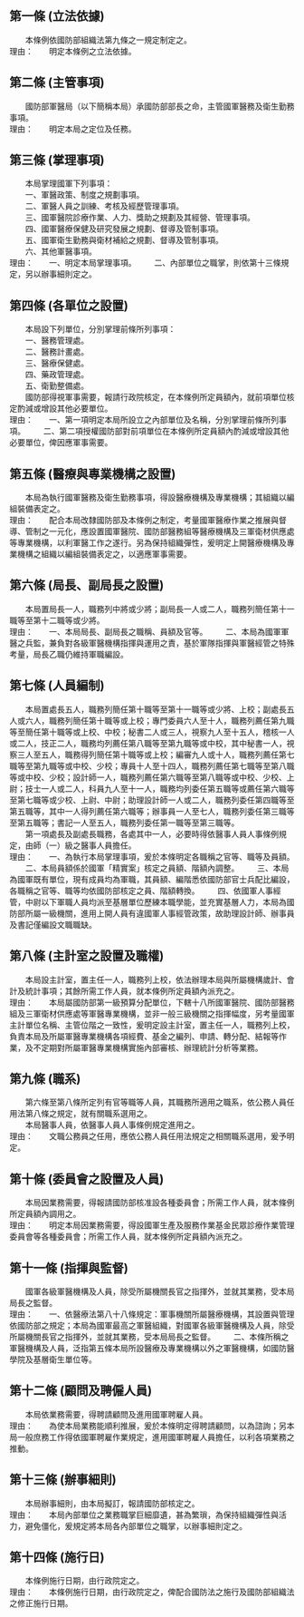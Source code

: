 第一條 (立法依據)
-----------------
　　本條例依國防部組織法第九條之一規定制定之。  
理由：　　明定本條例之立法依據。

第二條 (主管事項)
-----------------
　　國防部軍醫局（以下簡稱本局）承國防部部長之命，主管國軍醫務及衛生勤務事項。  
理由：　　明定本局之定位及任務。

第三條 (掌理事項)
-----------------
　　本局掌理國軍下列事項：  
　　一、軍醫政策、制度之規劃事項。  
　　二、軍醫人員之訓練、考核及經歷管理事項。  
　　三、國軍醫院診療作業、人力、獎助之規劃及其經營、管理事項。  
　　四、國軍醫療保健及研究發展之規劃、督導及管制事項。  
　　五、國軍衛生勤務與衛材補給之規劃、督導及管制事項。  
　　六、其他軍醫事項。  
理由：　　一、明定本局掌理事項。
　　二、內部單位之職掌，則依第十三條規定，另以辦事細則定之。

第四條 (各單位之設置)
---------------------
　　本局設下列單位，分別掌理前條所列事項：  
　　一、醫務管理處。  
　　二、醫務計畫處。  
　　三、醫療保健處。  
　　四、藥政管理處。  
　　五、衛勤整備處。  
　　國防部得視軍事需要，報請行政院核定，在本條例所定員額內，就前項單位核定酌減或增設其他必要單位。  
理由：　　一、第一項明定本局所設立之內部單位及名稱，分別掌理前條所列事項。
　　二、第二項授權國防部對前項單位在本條例所定員額內酌減或增設其他必要單位，俾因應軍事需要。

第五條 (醫療與專業機構之設置)
-----------------------------
　　本局為執行國軍醫務及衛生勤務事項，得設醫療機構及專業機構；其組織以編組裝備表定之。  
理由：　　配合本局改隸國防部及本條例之制定，考量國軍醫療作業之推展與督導、管制之一元化，應設置國軍醫院、國防部醫務組等醫療機構及三軍衛材供應處等專業機構，以利軍醫工作之遂行。另為保持組織彈性，爰明定上開醫療機構及專業機構之組織以編組裝備表定之，以適應軍事需要。

第六條 (局長、副局長之設置)
---------------------------
　　本局置局長一人，職務列中將或少將；副局長一人或二人，職務列簡任第十一職等至第十二職等或少將。  
理由：　　一、本局局長、副局長之職稱、員額及官等。
　　二、本局為國軍軍醫之兵監，兼負對各級軍醫機構指揮與運用之責，基於軍隊指揮與軍醫經管之特殊考量，局長乙職仍維持軍職編設。

第七條 (人員編制)
-----------------
　　本局置處長五人，職務列簡任第十職等至第十一職等或少將、上校；副處長五人或六人，職務列簡任第十職等或上校；專門委員六人至十人，職務列薦任第九職等至簡任第十職等或上校、中校；秘書二人或三人，視察九人至十五人，稽核一人或二人，技正二人，職務均列薦任第八職等至第九職等或中校，其中秘書一人，視察三人至五人，職務得列簡任第十職等或上校；編審九人或十人，職務列薦任第七職等至第九職等或中校、少校；專員十人至十四人，職務列薦任第七職等至第八職等或中校、少校；設計師一人，職務列薦任第六職等至第八職等或中校、少校、上尉；技士一人或二人，科員九人至十一人，職務均列委任第五職等或薦任第六職等至第七職等或少校、上尉、中尉；助理設計師一人或二人，職務列委任第四職等至第五職等，其中一人得列薦任第六職等；辦事員一人至七人，職務列委任第三職等至第五職等；書記一人至五人，職務列委任第一職等至第三職等。  
　　第一項處長及副處長職務，各處其中一人，必要時得依醫事人員人事條例規定，由師（一）級之醫事人員擔任。  
理由：　　一、為執行本局掌理事項，爰於本條明定各職稱之官等、職等及員額。
　　二、本局員額係於國軍「精實案」核定之員額、階額內調整。
　　三、本局為國軍既有單位，現有成員均為軍職，其員額、編階悉依國防部官士兵配比編設，各職稱之官等、職等均依國防部核定之員、階額轉換。
　　四、依國軍人事經管，中尉以下軍職人員均派至基層單位歷練本職學能，並充實基層人力，本局為國防部所屬一級機關，進用上開人員有違國軍人事經管政策，故助理設計師、辦事員及書記僅編設文職職缺。

第八條 (主計室之設置及職權)
---------------------------
　　本局設主計室，置主任一人，職務列上校，依法辦理本局與所屬機構歲計、會計及統計事項；其餘所需工作人員，就本條例所定員額內派充之。  
理由：　　本局屬國防部第一級預算分配單位，下轄十八所國軍醫院、國防部醫務組及三軍衛材供應處等軍醫專業機構，並非一般三級機關之指揮幅度，另考量國軍主計單位名稱、主管位階之一致性，爰明定設主計室，置主任一人，職務列上校，負責本局及所屬軍醫專業機構各項經費、基金之編列、申請、轉分配、結報等作業，及不定期對所屬軍醫專業機構實施內部審核、辦理統計分析等業務。

第九條 (職系)
-------------
　　第六條至第八條所定列有官等職等人員，其職務所適用之職系，依公務人員任用法第八條之規定，就有關職系選用之。  
　　本局醫事人員，依醫事人員人事條例規定進用之。  
理由：　　文職公務員之任用，應依公務人員任用法規定之相關職系選用，爰予明定。

第十條 (委員會之設置及人員)
---------------------------
　　本局因業務需要，得報請國防部核准設各種委員會；所需工作人員，就本條例所定員額內調用之。  
理由：　　明定本局因業務需要，得設國軍生產及服務作業基金民眾診療作業管理委員會等各種委員會；所需工作人員，就本條例所定員額內派充之。

第十一條 (指揮與監督)
---------------------
　　國軍各級軍醫機構及人員，除受所屬機關長官之指揮外，並就其業務，受本局局長之監督。  
理由：　　一、依醫療法第八十八條規定：軍事機關所屬醫療機構，其設置與管理依國防部之規定；本局為國軍最高之軍醫組織，對國軍各級軍醫機構及人員，除受所屬機關長官之指揮外，並就其業務，受本局局長之監督。
　　二、本條所稱之軍醫機構及人員，泛指第五條本局所設醫療及專業機構以外之軍醫機構，如國防醫學院及基層衛生單位等。

第十二條 (顧問及聘僱人員)
-------------------------
　　本局依業務需要，得聘請顧問及進用國軍聘雇人員。  
理由：　　為使本局業務能順利推展，爰於本條明定得聘請顧問，以為諮詢；另本局一般庶務工作得依國軍聘雇作業規定，進用國軍聘雇人員擔任，以利各項業務之推動。

第十三條 (辦事細則)
-------------------
　　本局辦事細則，由本局擬訂，報請國防部核定之。  
理由：　　本局內部單位之業務職掌巨細靡遺，甚為繁瑣，為保持組織彈性與活力，避免僵化，爰規定將本局各內部單位之職掌，以辦事細則定之。

第十四條 (施行日)
-----------------
　　本條例施行日期，由行政院定之。  
理由：　　本條例施行日期，由行政院定之，俾配合國防法之施行及國防部組織法之修正施行日期。